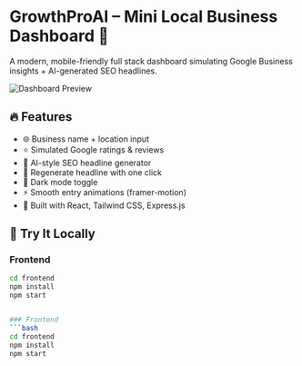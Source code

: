 # GrowthProAI – Mini Local Business Dashboard 🚀

A modern, mobile-friendly full stack dashboard simulating Google Business insights + AI-generated SEO headlines.

![Dashboard Preview](./dashboard-preview.png)

## 🔥 Features

- 🌐 Business name + location input
- ⭐ Simulated Google ratings & reviews
- 🧠 AI-style SEO headline generator
- 🔁 Regenerate headline with one click
- 🌙 Dark mode toggle
- ⚡ Smooth entry animations (framer-motion)
- 🎯 Built with React, Tailwind CSS, Express.js

## 🧪 Try It Locally

### Frontend
```bash
cd frontend
npm install
npm start


### Frontend
```bash
cd frontend
npm install
npm start



